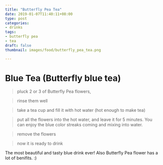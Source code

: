 ```yaml
---
title: "Butterfly Pea Tea"
date: 2019-01-07T11:40:11+08:00
type: post
categories:
- drinks
tags:
- butterfly pea
- tea
draft: false
thumbnail: images/food/butterfly_pea_tea.png

---
```


# Blue Tea (Butterfly blue tea) 

> pluck 2 or 3 of Butterfly Pea flowers, 

> rinse them well 

> take a tea cup and fill it with hot water (hot enough to make tea)

> put all the flowers into the hot water, and leave it for 5 minutes. You can enjoy the blue color streaks coming and mixing into water.

> remove the flowers 

> now it is ready to drink

The most beautiful and tasty blue drink ever! Also Butterfly Pea flower has a lot of benifits. :)

